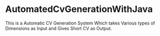 # AutomatedCvGenerationWithJava
This is a Automatic CV Generation System Which takes Various types of Dimensions as Input and Gives Short CV as Output.
